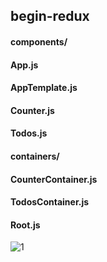 ## begin-redux
#### components/
#### App.js
#### AppTemplate.js
#### Counter.js
#### Todos.js
#### containers/
#### CounterContainer.js
#### TodosContainer.js
#### Root.js
![1](https://user-images.githubusercontent.com/26092150/43998122-3cd76d58-9dbc-11e8-9721-7b19e78ef8d0.JPG)
